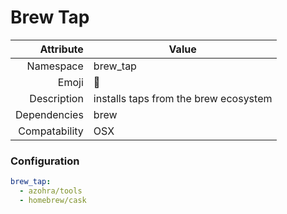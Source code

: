 # Brew Tap

| Attribute     | Value                                 |
|--------------:|---------------------------------------|
| Namespace     | brew_tap                              |
| Emoji         | 🚰                                    |
| Description   | installs taps from the brew ecosystem |
| Dependencies  | brew                                  |
| Compatability | OSX                                   |

### Configuration
```yml
brew_tap:
  - azohra/tools
  - homebrew/cask
```